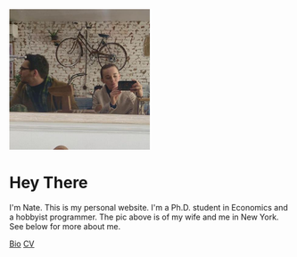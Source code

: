 <div class="px-4 py-3 text-center">
    <img class="d-block mx-auto mb-4 rounded border border-2 border-primary" src="assets/images/hero.jpeg" alt="" width="50%" style="max-width:450px">
    <h1 class="display-5 fw-bold">Hey There</h1>
    <div class="col-lg-9 mx-auto">
      <p class="lead mb-4">I'm Nate. This is my personal website. I'm a Ph.D. student in Economics and a hobbyist programmer. The pic above is of my wife and me in New York. See below for more about me.</p>
      <div class="d-grid gap-2 d-sm-flex justify-content-sm-center">
        <a href="about" type="button" class="btn btn-primary btn-lg px-4 gap-3">Bio</a>
        <a href="cv" type="button" class="btn btn-outline-secondary btn-lg px-4">CV</a>
      </div>
    </div>
  </div>

